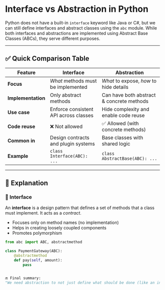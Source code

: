 

# Interface vs Abstraction in Python

Python does not have a built-in `interface` keyword like Java or C#, but we can still define interfaces and abstract classes using the `abc` module. While both interfaces and abstractions are implemented using Abstract Base Classes (ABCs), they serve different purposes.

---

## ✅ Quick Comparison Table

| Feature                    | Interface                              | Abstraction                              |
|----------------------------|----------------------------------------|-------------------------------------------|
| **Focus**                 | *What* methods must be implemented     | *What* to expose, *how* to hide details   |
| **Implementation**        | Only abstract methods                  | Can have both abstract & concrete methods |
| **Use case**              | Enforce consistent API across classes  | Hide complexity and enable code reuse     |
| **Code reuse**            | ❌ Not allowed                          | ✅ Allowed (with concrete methods)         |
| **Common in**             | Design contracts and plugin systems    | Base classes with shared logic            |
| **Example**               | `class Interface(ABC): ...`            | `class AbstractBase(ABC): ...`            |

---

## 🧠 Explanation

### 🔹 Interface
An **interface** is a design pattern that defines a set of methods that a class must implement. It acts as a *contract*.

- Focuses only on method names (no implementation)
- Helps in creating loosely coupled components
- Promotes polymorphism

```python
from abc import ABC, abstractmethod

class PaymentGateway(ABC):
    @abstractmethod
    def pay(self, amount):
        pass


🔚 Final summary:
"We need abstraction to not just define what should be done (like an interface) but also to hide internal logic and reuse common code. Interfaces focus on enforcing structure, while abstraction also helps manage complexity."